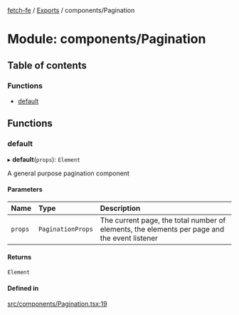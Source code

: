 [fetch-fe](../README.md) / [Exports](../modules.md) / components/Pagination

# Module: components/Pagination

## Table of contents

### Functions

- [default](components_Pagination.md#default)

## Functions

### default

▸ **default**(`props`): `Element`

A general purpose pagination component

#### Parameters

| Name | Type | Description |
| :------ | :------ | :------ |
| `props` | `PaginationProps` | The current page, the total number of elements, the elements per page and the event listener |

#### Returns

`Element`

#### Defined in

[src/components/Pagination.tsx:19](https://github.com/SimoneLazier/fetch-fe/blob/9486deb/src/components/Pagination.tsx#L19)
